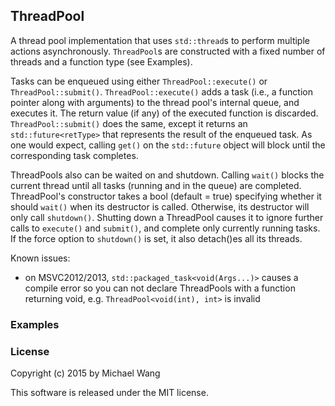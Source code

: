 ## ThreadPool

A thread pool implementation that uses `std::thread`s to perform multiple
actions asynchronously. `ThreadPool`s are constructed with a fixed number of
threads and a function type (see Examples).

Tasks can be enqueued using either `ThreadPool::execute()` or `ThreadPool::submit()`.
`ThreadPool::execute()` adds a task (i.e., a function pointer along with arguments)
to the thread pool's internal queue, and executes it. The return value (if any)
of the executed function is discarded. `ThreadPool::submit()` does the same,
except it returns an `std::future<retType>` that represents the result of the
enqueued task. As one would expect, calling `get()` on the `std::future` object
will block until the corresponding task completes.

ThreadPools also can be waited on and shutdown. Calling `wait()` blocks the
current thread until all tasks (running and in the queue) are completed.
ThreadPool's constructor takes a bool (default = true) specifying whether it
should `wait()` when its destructor is called. Otherwise, its destructor will
only call `shutdown()`. Shutting down a ThreadPool causes it to ignore further
calls to `execute()` and `submit()`, and complete only currently running tasks.
If the force option to `shutdown()` is set, it also detach()es all its threads.

Known issues:
* on MSVC2012/2013, `std::packaged_task<void(Args...)>` causes a compile error
  so you can not declare ThreadPools with a function returning void, e.g.
  `ThreadPool<void(int), int>` is invalid

### Examples

### License

Copyright (c) 2015 by Michael Wang

This software is released under the MIT license.